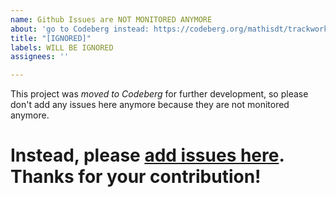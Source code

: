 ```yaml
---
name: Github Issues are NOT MONITORED ANYMORE
about: 'go to Codeberg instead: https://codeberg.org/mathisdt/trackworktime/issues'
title: "[IGNORED]"
labels: WILL BE IGNORED
assignees: ''

---
```


This project was *moved to Codeberg* for further development,
so please don't add any issues here anymore because they are not monitored anymore.

# Instead, please [add issues here](https://codeberg.org/mathisdt/trackworktime/issues). Thanks for your contribution!
